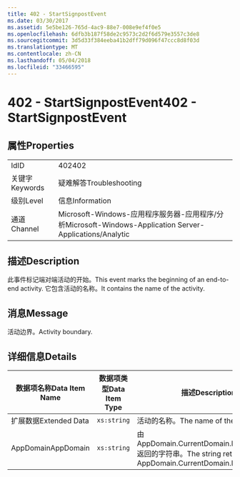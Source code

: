 ```yaml
---
title: 402 - StartSignpostEvent
ms.date: 03/30/2017
ms.assetid: 5e5be126-765d-4ac9-88e7-008e9ef4f0e5
ms.openlocfilehash: 6dfb3b187f58de2c9573c2d2f6d579e3557c3de8
ms.sourcegitcommit: 3d5d33f384eeba41b2dff79d096f47ccc8d8f03d
ms.translationtype: MT
ms.contentlocale: zh-CN
ms.lasthandoff: 05/04/2018
ms.locfileid: "33466595"
---
```

# <a name="402---startsignpostevent"></a><span data-ttu-id="e6fea-102">402 - StartSignpostEvent</span><span class="sxs-lookup"><span data-stu-id="e6fea-102">402 - StartSignpostEvent</span></span>
## <a name="properties"></a><span data-ttu-id="e6fea-103">属性</span><span class="sxs-lookup"><span data-stu-id="e6fea-103">Properties</span></span>  
  
|||  
|-|-|  
|<span data-ttu-id="e6fea-104">Id</span><span class="sxs-lookup"><span data-stu-id="e6fea-104">ID</span></span>|<span data-ttu-id="e6fea-105">402</span><span class="sxs-lookup"><span data-stu-id="e6fea-105">402</span></span>|  
|<span data-ttu-id="e6fea-106">关键字</span><span class="sxs-lookup"><span data-stu-id="e6fea-106">Keywords</span></span>|<span data-ttu-id="e6fea-107">疑难解答</span><span class="sxs-lookup"><span data-stu-id="e6fea-107">Troubleshooting</span></span>|  
|<span data-ttu-id="e6fea-108">级别</span><span class="sxs-lookup"><span data-stu-id="e6fea-108">Level</span></span>|<span data-ttu-id="e6fea-109">信息</span><span class="sxs-lookup"><span data-stu-id="e6fea-109">Information</span></span>|  
|<span data-ttu-id="e6fea-110">通道</span><span class="sxs-lookup"><span data-stu-id="e6fea-110">Channel</span></span>|<span data-ttu-id="e6fea-111">Microsoft-Windows-应用程序服务器-应用程序/分析</span><span class="sxs-lookup"><span data-stu-id="e6fea-111">Microsoft-Windows-Application Server-Applications/Analytic</span></span>|  
  
## <a name="description"></a><span data-ttu-id="e6fea-112">描述</span><span class="sxs-lookup"><span data-stu-id="e6fea-112">Description</span></span>  
 <span data-ttu-id="e6fea-113">此事件标记端对端活动的开始。</span><span class="sxs-lookup"><span data-stu-id="e6fea-113">This event marks the beginning of an end-to-end activity.</span></span> <span data-ttu-id="e6fea-114">它包含活动的名称。</span><span class="sxs-lookup"><span data-stu-id="e6fea-114">It contains the name of the activity.</span></span>  
  
## <a name="message"></a><span data-ttu-id="e6fea-115">消息</span><span class="sxs-lookup"><span data-stu-id="e6fea-115">Message</span></span>  
 <span data-ttu-id="e6fea-116">活动边界。</span><span class="sxs-lookup"><span data-stu-id="e6fea-116">Activity boundary.</span></span>  
  
## <a name="details"></a><span data-ttu-id="e6fea-117">详细信息</span><span class="sxs-lookup"><span data-stu-id="e6fea-117">Details</span></span>  
  
|<span data-ttu-id="e6fea-118">数据项名称</span><span class="sxs-lookup"><span data-stu-id="e6fea-118">Data Item Name</span></span>|<span data-ttu-id="e6fea-119">数据项类型</span><span class="sxs-lookup"><span data-stu-id="e6fea-119">Data Item Type</span></span>|<span data-ttu-id="e6fea-120">描述</span><span class="sxs-lookup"><span data-stu-id="e6fea-120">Description</span></span>|  
|--------------------|--------------------|-----------------|  
|<span data-ttu-id="e6fea-121">扩展数据</span><span class="sxs-lookup"><span data-stu-id="e6fea-121">Extended Data</span></span>|`xs:string`|<span data-ttu-id="e6fea-122">活动的名称。</span><span class="sxs-lookup"><span data-stu-id="e6fea-122">The name of the activity.</span></span>|  
|<span data-ttu-id="e6fea-123">AppDomain</span><span class="sxs-lookup"><span data-stu-id="e6fea-123">AppDomain</span></span>|`xs:string`|<span data-ttu-id="e6fea-124">由 AppDomain.CurrentDomain.FriendlyName 返回的字符串。</span><span class="sxs-lookup"><span data-stu-id="e6fea-124">The string returned by AppDomain.CurrentDomain.FriendlyName.</span></span>|
